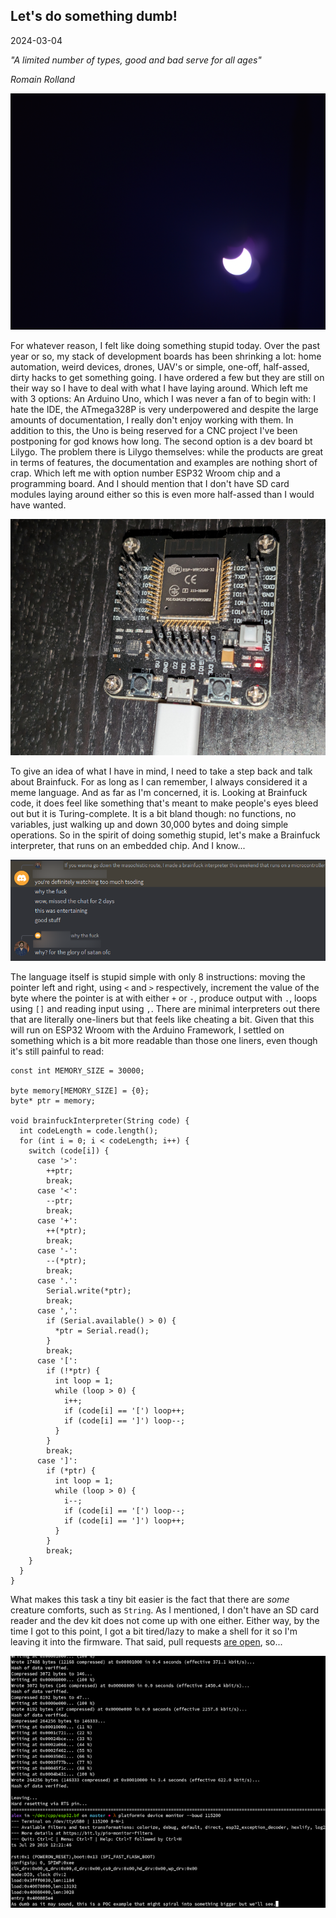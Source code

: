 ## Let's do something dumb!

2024-03-04

*"A limited number of types, good and bad serve for all ages"*

*Romain Rolland*

![too lazy...](/static/images/eclipse.png)

For whatever reason, I felt like doing something stupid today. Over the past year or so, my stack of development boards has been shrinking a lot: home automation, weird devices, drones, UAV's or simple, one-off, half-assed, dirty hacks to get something going. I have ordered a few but they are still on their way so I have to deal with what I have laying around. Which left me with 3 options: An Arduino Uno, which I was never a fan of to begin with: I hate the IDE, the ATmega328P is very underpowered and despite the large amounts of documentation, I really don't enjoy working with them. In addition to this, the Uno is being reserved for a CNC project I've been postponing for god knows how long. The second option is a dev board bt Lilygo. The problem there is Lilygo themselves: while the products are great in terms of features, the documentation and examples are nothing short of crap. Which left me with option number ESP32 Wroom chip and a programming board. And I should mention that I don't have SD card modules laying around either so this is even more half-assed than I would have wanted.

![that's the one](/static/images/thats-it.png)

To give an idea of what I have in mind, I need to take a step back and talk about Brainfuck. For as long as I can remember, I always considered it a meme language. And as far as I'm concerned, it is. Looking at Brainfuck code, it does feel like something that's meant to make people's eyes bleed out but it is Turing-complete. It is a bit bland though: no functions, no variables, just walking up and down 30,000 bytes and doing simple operations. So in the spirit of doing somethig stupid, let's make a Brainfuck interpreter, that runs on an embedded chip. And I know...

![sh_chat](/static/images/chat.png)

The language itself is stupid simple with only 8 instructions: moving the pointer left and right, using `<` and `>` respectively, increment the value of the byte where the pointer is at with either `+` or `-`, produce output with `.`, loops using `[]` and reading input using `,`. There are minimal interpreters out there that are literally one-liners but that feels like cheating a bit. Given that this will run on ESP32 Wroom with the Arduino Framework, I settled on something which is a bit more readable than those one liners, even though it's still painful to read:


```
const int MEMORY_SIZE = 30000;

byte memory[MEMORY_SIZE] = {0};
byte* ptr = memory;

void brainfuckInterpreter(String code) {
  int codeLength = code.length();
  for (int i = 0; i < codeLength; i++) {
    switch (code[i]) {
      case '>':
        ++ptr;
        break;
      case '<':
        --ptr;
        break;
      case '+':
        ++(*ptr);
        break;
      case '-':
        --(*ptr);
        break;
      case '.':
        Serial.write(*ptr);
        break;
      case ',':
        if (Serial.available() > 0) {
          *ptr = Serial.read();
        }
        break;
      case '[':
        if (!*ptr) {
          int loop = 1;
          while (loop > 0) {
            i++;
            if (code[i] == '[') loop++;
            if (code[i] == ']') loop--;
          }
        }
        break;
      case ']':
        if (*ptr) {
          int loop = 1;
          while (loop > 0) {
            i--;
            if (code[i] == '[') loop--;
            if (code[i] == ']') loop++;
          }
        }
        break;
    }
  }
}
```

What makes this task a tiny bit easier is the fact that there are *some* creature comforts, such as `String`. As I mentioned, I don't have an SD card reader and the dev kit does not come up with one either. Either way, by the time I got to this point, I got a bit tired/lazy to make a shell for it so I'm leaving it into the firmware. That said, pull requests [are open](https://github.com/axegon/esp32.bf), so...



![well now...](/static/images/well_now.png)
